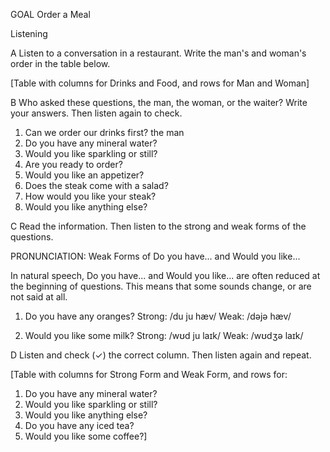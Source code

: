 GOAL Order a Meal

Listening

A Listen to a conversation in a restaurant. Write the man's and woman's order in the table below.

[Table with columns for Drinks and Food, and rows for Man and Woman]

B Who asked these questions, the man, the woman, or the waiter? Write your answers. Then listen again to check.

1. Can we order our drinks first? the man
2. Do you have any mineral water?
3. Would you like sparkling or still?
4. Are you ready to order?
5. Would you like an appetizer?
6. Does the steak come with a salad?
7. How would you like your steak?
8. Would you like anything else?

C Read the information. Then listen to the strong and weak forms of the questions.

PRONUNCIATION: Weak Forms of Do you have... and Would you like...

In natural speech, Do you have... and Would you like... are often reduced at the beginning of questions. This means that some sounds change, or are not said at all.

1. Do you have any oranges?
Strong: /du ju hæv/
Weak: /dəjə hæv/

2. Would you like some milk?
Strong: /wʊd ju laɪk/
Weak: /wʊdʒə laɪk/

D Listen and check (✓) the correct column. Then listen again and repeat.

[Table with columns for Strong Form and Weak Form, and rows for:
1. Do you have any mineral water?
2. Would you like sparkling or still?
3. Would you like anything else?
4. Do you have any iced tea?
5. Would you like some coffee?]